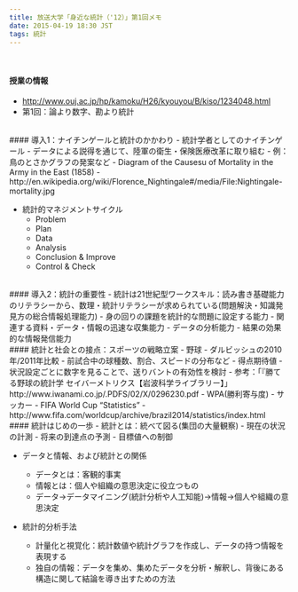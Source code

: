 ```yaml
---
title: 放送大学「身近な統計（'12）」第1回メモ
date: 2015-04-19 18:30 JST
tags: 統計
---
```


<br />

#### 授業の情報
- http://www.ouj.ac.jp/hp/kamoku/H26/kyouyou/B/kiso/1234048.html
- 第1回：論より数字、勘より統計

<br />
#### 導入1：ナイチンゲールと統計のかかわり
- 統計学者としてのナイチンゲール
	- データによる説得を通じて、陸軍の衛生・保険医療改革に取り組む
	- 例：鳥のとさかグラフの発案など
		- Diagram of the Causesu of Mortality in the Army in the East (1858)
		- http://en.wikipedia.org/wiki/Florence_Nightingale#/media/File:Nightingale-mortality.jpg 

- 統計的マネジメントサイクル
	- Problem
	- Plan
	- Data
	- Analysis
	- Conclusion & Improve
	- Control & Check

<br />
#### 導入2：統計の重要性
- 統計は21世紀型ワークスキル：読み書き基礎能力のリテラシーから、数理・統計リテラシーが求められている(問題解決・知識発見方の総合情報処理能力)
	- 身の回りの課題を統計的な問題に設定する能力
	- 関連する資料・データ・情報の迅速な収集能力
	- データの分析能力
	- 結果の効果的な情報発信能力

<br />
####  統計と社会との接点：スポーツの戦略立案
- 野球
	- ダルビッシュの2010年/2011年比較
		- 前試合中の球種数、割合、スピードの分布など
	- 得点期待値
		- 状況設定ごとに数字を見ることで、送りバントの有効性を検討
		- 参考：「『勝てる野球の統計学 セイバーメトリクス【岩波科学ライブラリー】」http://www.iwanami.co.jp/.PDFS/02/X/0296230.pdf 
	- WPA(勝利寄与度)
- サッカー
	- FIFA World Cup “Statistics”
	- http://www.fifa.com/worldcup/archive/brazil2014/statistics/index.html 


<br />
#### 統計はじめの一歩
- 統計とは：統べて図る(集団の大量観察)
	- 現在の状況の計測
	- 将来の到達点の予測
	- 目標値への制御

- データと情報、および統計との関係
	- データとは：客観的事実
	- 情報とは：個人や組織の意思決定に役立つもの
	- データ→データマイニング(統計分析や人工知能)→情報→個人や組織の意思決定

- 統計的分析手法
	- 計量化と視覚化：統計数値や統計グラフを作成し、データの持つ情報を表現する
	- 独自の情報：データを集め、集めたデータを分析・解釈し、背後にある構造に関して結論を導き出すための方法

<br />